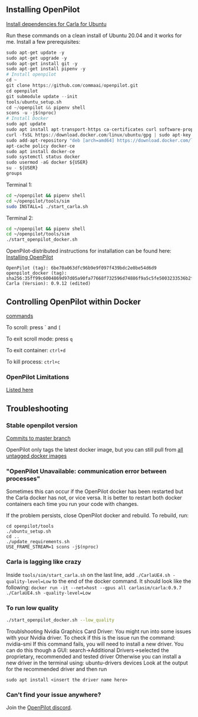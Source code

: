 ## Installing OpenPilot

[Install dependencies for Carla for Ubuntu](https://github.com/commaai/openpilot/wiki/CARLA)

Run these commands on a clean install of Ubuntu 20.04 and it works for me.
Install a few prerequisites:
```python
sudo apt-get update -y
sudo apt-get upgrade -y
sudo apt-get install git -y
sudo apt-get install pipenv -y
# Install openpilot
cd ~
git clone https://github.com/commaai/openpilot.git
cd openpilot 
git submodule update --init
tools/ubuntu_setup.sh
cd ~/openpilot && pipenv shell
scons -u -j$(nproc)
# Install Docker
sudo apt update
sudo apt install apt-transport-https ca-certificates curl software-properties-common
curl -fsSL https://download.docker.com/linux/ubuntu/gpg | sudo apt-key add -
sudo add-apt-repository "deb [arch=amd64] https://download.docker.com/linux/ubuntu focal stable"
apt-cache policy docker-ce
sudo apt install docker-ce
sudo systemctl status docker
sudo usermod -aG docker ${USER}
su - ${USER}
groups
```

Terminal 1:
```bash 
cd ~/openpilot && pipenv shell
cd ~/openpilot/tools/sim
sudo INSTALL=1 ./start_carla.sh
```

Terminal 2:
```bash
cd ~/openpilot && pipenv shell
cd ~/openpilot/tools/sim
./start_openpilot_docker.sh
```

OpenPilot-distributed instructions for installation can be found here: [Installing OpenPilot](https://github.com/commaai/openpilot/tree/master/tools)

 
```buildoutcfg
OpenPilot (tag): 6be70a063dfc96b9e9f097f439bdc2e0be54d6d9
openpilot_docker (tag): sha256:35ff99c6004869d97d05a90fa77668f732596d74886f9a5c5fe5003233536b2f
Carla (Version): 0.9.12 (edited)
```

## Controlling OpenPilot within Docker

[commands](https://github.com/commaai/openpilot/blob/master/tools/sim/README.md)

To scroll: press \` and `[`

To exit scroll mode: press `q`

To exit container: `ctrl+d`

To kill process: `ctrl+c`



### OpenPilot Limitations

[Listed here](https://github.com/commaai/openpilot/blob/master/docs/LIMITATIONS.md)

## Troubleshooting

### Stable openpilot version

[Commits to master branch](https://github.com/commaai/openpilot/commits/master?before=f8c81103fc1dc98b0403a89c549947a9777f87ce+140&branch=master)

OpenPilot only tags the latest docker image, but you can still pull from [all untagged docker images](https://github.com/commaai/openpilot/pkgs/container/openpilot-sim/versions?after=100&filters%5Bversion_type%5D=untagged)

### "OpenPilot Unavailable: communication error between processes"
Sometimes this can occur if the OpenPilot docker has been restarted but the Carla docker has not, or vice versa. It is better to restart both docker containers each time you run your code with changes.

If the problem persists, close OpenPilot docker and rebuild. To rebuild, run:

```
cd openpilot/tools
./ubuntu_setup.sh
cd ..
./update_requirements.sh
USE_FRAME_STREAM=1 scons -j$(nproc)
```

### Carla is lagging like crazy
Inside `tools/sim/start_carla.sh` on the last line, add `./CarlaUE4.sh -quality-level=Low` to the end of the docker command. It should look like the following:
`docker run -it --net=host --gpus all carlasim/carla:0.9.7 ./CarlaUE4.sh -quality-level=Low`

### To run low quality
```bash
./start_openpilot_docker.sh --low_quality
```

Troublshooting
Nvidia Graphics Card Driver:
You might run into some issues with your Nvidia driver. To check if this is the issue run the command:
nvidia-smi
If this command fails, you will need to install a new driver.
You can do this though a GUI:
search->Additional Drivers->selected the proprietary, recommended and tested driver
Otherwise you can install a new driver in the terminal using:
ubuntu-drivers devices
Look at the output for the recommended driver and then run

```buildoutcfg
sudo apt install <insert the driver name here>
```

### Can't find your issue anywhere?

Join the [OpenPilot discord](https://discord.comma.ai/).